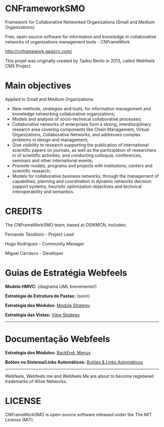 CNFrameworkSMO
==============

Framework for Collaborative Networked Organizations (Small and Medium Organizations)

Free, open-source software for information and knowledge in collaborative networks of organizations management tools - CNFrameWork

http://cnframework.gagicrc.com/

This projet was originally created by Tadeu Bento in 2013, called Webfeels CMS Project.


Main objectives
===============
Applied to Small and Medium Organizations:

- New methods, strategies and tools, for information management and knowledge networking collaborative organizations; 
- Models and analysis of socio-technical collaborative processes; 
- Collaborative networks of enterprises form a strong, interdisciplinary research area covering components like Chain Management, Virtual Organizations, Collaborative Networks, and addresses complex problems in design and management; 
- Give visibility to research supporting the publication of international scientific papers on journals, as well as the participation of researchers in of scientific activities, and conducting colloquia, conferences, seminars and other international events; 
- Promote models, programs and projects with institutions, centers and scientific research;
- Models for collaborative business networks, through the management of capabilities, planning and coordination in dynamic networks decision support systems, heuristic optimization objectives and technical interoperability and semantics.

# CREDITS #

The CNFrameWorkSMO team, based at OSIKMCN, includes:

Fernando Teodósio - Project Lead

Hugo Rodrigues - Community Manager

Miguel Carrasco - Developer

# Guias de Estratégia Webfeels #

**Modelo HMVC:** (diagrama UML brevemente!)

**Estratégia de Estrutura de Pastas:** (soon)

**Estratégia dos Módulos:** [Module Strategy](https://bitbucket.org/TCB13/webfeels/wiki/Module%20Strategy)

**Estratégia das Vistas:** [View Strategy](https://bitbucket.org/TCB13/webfeels/wiki/Estrat%C3%A9gia%20das%20Vistas)

---

# Documentação Webfeels #

**Estratégia dos Módulos:** [BackEnd: Menus](https://bitbucket.org/TCB13/webfeels/wiki/BackEnd:%20Estrutura%20Menus)

**Botões no Sistema/Links Automáticos:** [Butões & Links Automáticos](https://bitbucket.org/TCB13/webfeels/wiki/Botões%20no%20Site)

---
Webfeels, Webfeels.me and Webfeels Me are about to become registered trademarks of iKlive Networks.


# LICENSE #

CNFrameWorkSMO is open-source software released under the The MIT License (MIT).
